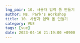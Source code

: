 ```yaml
---
lng_pair: 10. 사용자 입력 폼 만들기
author: Ms. Park's Workshop
title: 10. 사용자 입력 폼 만들기
category: VUE
tags: [vue]
date: 2023-04-16 21:19:00 +0900
---
```


